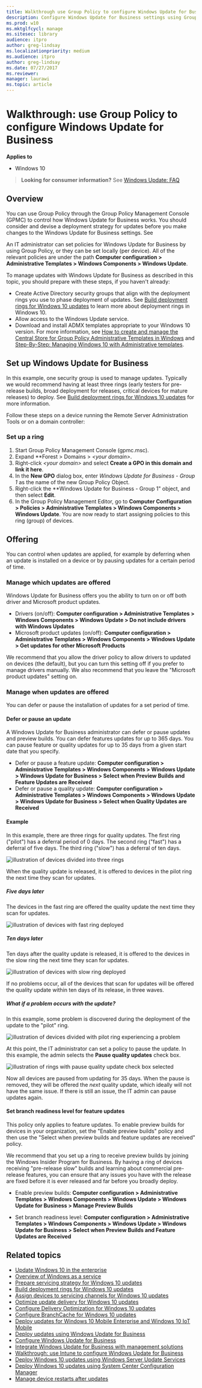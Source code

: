 ```yaml
---
title: Walkthrough use Group Policy to configure Windows Update for Business - Windows 10
description: Configure Windows Update for Business settings using Group Policy.
ms.prod: w10
ms.mktglfcycl: manage
ms.sitesec: library
audience: itproauthor: greg-lindsay
ms.localizationpriority: medium
ms.audience: itproauthor: greg-lindsay
ms.date: 07/27/2017
ms.reviewer: 
manager: laurawi
ms.topic: article
---
```


# Walkthrough: use Group Policy to configure Windows Update for Business


**Applies to**

- Windows 10

> **Looking for consumer information?** See [Windows Update: FAQ](https://support.microsoft.com/help/12373/windows-update-faq) 


## Overview 

You can use Group Policy through the Group Policy Management Console (GPMC) to control how Windows Update for Business works. You should consider and devise a deployment strategy for updates before you make changes to the Windows Update for Business settings. See 

An IT administrator can set policies for Windows Update for Business by using Group Policy, or they can be set locally (per device). All of the relevant policies are under the path **Computer configuration > Administrative Templates > Windows Components > Windows Update**.

To manage updates with Windows Update for Business as described in this topic, you should prepare with these steps, if you haven't already:

- Create Active Directory security groups that align with the deployment rings you use to phase deployment of updates. See [Build deployment rings for Windows 10 updates](waas-deployment-rings-windows-10-updates.md) to learn more about deployment rings in Windows 10.
- Allow access to the Windows Update service.
- Download and install ADMX templates appropriate to your Windows 10 version. For more information, see [How to create and manage the Central Store for Group Policy Administrative Templates in Windows](https://support.microsoft.com/help/3087759) and [Step-By-Step: Managing Windows 10 with Administrative templates](https://blogs.technet.microsoft.com/canitpro/2015/10/20/step-by-step-managing-windows-10-with-administrative-templates/).


## Set up Windows Update for Business

In this example, one security group is used to manage updates. Typically we would recommend having at least three rings (early testers for pre-release builds, broad deployment for releases, critical devices for mature releases) to deploy. See [Build deployment rings for Windows 10 updates](waas-deployment-rings-windows-10-updates.md) for more information.

Follow these steps on a device running the Remote Server Administration Tools or on a domain controller:

### Set up a ring
1. Start Group Policy Management Console (gpmc.msc).
2. Expand **Forest > Domains > *\<your domain\>*.
3. Right-click *\<your domain>* and select **Create a GPO in this domain and link it here**.
4. In the **New GPO** dialog box, enter *Windows Update for Business - Group 1* as the name of the new Group Policy Object.
5. Right-click the **Windows Update for Business - Group 1" object, and then select **Edit**.
6. In the Group Policy Management Editor, go to **Computer Configuration > Policies > Administrative Templates > Windows Components > Windows Update**. You are now ready to start assigning policies to this ring (group) of devices.


## Offering

You can control when updates are applied, for example by deferring when an update is installed on a device or by pausing updates for a certain period of time.

### Manage which updates are offered

Windows Update for Business offers you the ability to turn on or off both driver and Microsoft product updates.   

- Drivers (on/off): **Computer configuration > Administrative Templates > Windows Components > Windows Update > Do not include drivers with Windows Updates**
- Microsoft product updates (on/off): **Computer configuration > Administrative Templates > Windows Components > Windows Update > Get updates for other Microsoft Products**

We recommend that you allow the driver policy to allow drivers to updated on devices (the default), but you can turn this setting off if you prefer to manage drivers manually. We also recommend that you leave the "Microsoft product updates" setting on.

### Manage when updates are offered
You can defer or pause the installation of updates for a set period of time.

#### Defer or pause an update

A Windows Update for Business administrator can defer or pause updates and preview builds. You can defer features updates for up to 365 days. You can pause feature or quality updates for up to 35 days from a given start date that you specify.

- Defer or pause a feature update: **Computer configuration > Administrative Templates > Windows Components > Windows Update > Windows Update for Business > Select when Preview Builds and Feature Updates are Received**
- Defer or pause a quality update: **Computer configuration > Administrative Templates > Windows Components > Windows Update > Windows Update for Business > Select when Quality Updates are Received**

#### Example

In this example, there are three rings for quality updates. The first ring ("pilot") has a deferral period of 0 days. The second ring ("fast") has a deferral of five days. The third ring ("slow") has a deferral of ten days.

![illustration of devices divided into three rings](images/waas-wufb-3-rings.png)

When the quality update is released, it is offered to devices in the pilot ring the next time they scan for updates.

##### Five days later
The devices in the fast ring are offered the quality update the next time they scan for updates.

![illustration of devices with fast ring deployed](images/waas-wufb-fast-ring.png)

##### Ten days later
Ten days after the quality update is released, it is offered to the devices in the slow ring the next time they scan for updates.

![illustration of devices with slow ring deployed](images/waas-wufb-slow-ring.png)

If no problems occur, all of the devices that scan for updates will be offered the quality update within ten days of its release, in three waves.

##### What if a problem occurs with the update?

In this example, some problem is discovered during the deployment of the update to the "pilot" ring.

![illustration of devices divided with pilot ring experiencing a problem](images/waas-wufb-pilot-problem.png)

At this point, the IT administrator can set a policy to pause the update. In this example, the admin selects the **Pause quality updates** check box.

![illustration of rings with pause quality update check box selected](images/waas-wufb-pause.png)

Now all devices are paused from updating for 35 days. When the pause is removed, they will be offered the *next* quality update, which ideally will not have the same issue. If there is still an issue, the IT admin can pause updates again.



#### Set branch readiness level for feature updates

This policy only applies to feature updates. To enable preview builds for devices in your organization, set the "Enable preview builds" policy and then use the "Select when preview builds and feature updates are received" policy.

We recommend that you set up a ring to receive preview builds by joining the Windows Insider Program for Business. By having a ring of devices receiving "pre-release slow" builds and learning about commercial pre-release features, you can ensure that any issues you have with the release are fixed before it is ever released and far before you broadly deploy. 

- Enable preview builds: **Computer configuration > Administrative Templates > Windows Components > Windows Update > Windows Update for Business > Manage Preview Builds**



- Set branch readiness level: **Computer configuration > Administrative Templates > Windows Components > Windows Update > Windows Update for Business > Select when Preview Builds and Feature Updates are Received**





## Related topics

- [Update Windows 10 in the enterprise](index.md)
- [Overview of Windows as a service](waas-overview.md)
- [Prepare servicing strategy for Windows 10 updates](waas-servicing-strategy-windows-10-updates.md)
- [Build deployment rings for Windows 10 updates](waas-deployment-rings-windows-10-updates.md)
- [Assign devices to servicing channels for Windows 10 updates](waas-servicing-channels-windows-10-updates.md)
- [Optimize update delivery for Windows 10 updates](waas-optimize-windows-10-updates.md)
- [Configure Delivery Optimization for Windows 10 updates](waas-delivery-optimization.md)
- [Configure BranchCache for Windows 10 updates](waas-branchcache.md)
- [Deploy updates for Windows 10 Mobile Enterprise and Windows 10 IoT Mobile](waas-mobile-updates.md) 
- [Deploy updates using Windows Update for Business](waas-manage-updates-wufb.md)
- [Configure Windows Update for Business](waas-configure-wufb.md)
- [Integrate Windows Update for Business with management solutions](waas-integrate-wufb.md)
- [Walkthrough: use Intune to configure Windows Update for Business](waas-wufb-intune.md)
- [Deploy Windows 10 updates using Windows Server Update Services](waas-manage-updates-wsus.md)
- [Deploy Windows 10 updates using System Center Configuration Manager](waas-manage-updates-configuration-manager.md)
- [Manage device restarts after updates](waas-restart.md)





